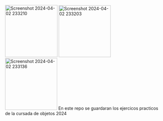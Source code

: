 <img width="171" alt="Screenshot 2024-04-02 233210" src="https://github.com/M4nvch0/P.O.O/assets/135473501/e6883971-d039-4c5f-977e-47f42c9aa82a">
<img width="170" alt="Screenshot 2024-04-02 233203" src="https://github.com/M4nvch0/P.O.O/assets/135473501/8188815e-7306-4436-beb7-f127bf9dfff4">
<img width="170" alt="Screenshot 2024-04-02 233136" src="https://github.com/M4nvch0/P.O.O/assets/135473501/1ce9a091-900e-49eb-9c6f-0f51d3478613">
En este repo se guardaran los ejercicos practicos de la cursada de objetos 2024
